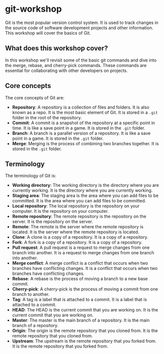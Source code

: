 # git-workshop

Git is the most popular version control system. It is used to track changes in the source code of software development projects and other information. This workshop will cover the basics of Git.

## What does this workshop cover?
In this workshop we'll revisit some of the basic git commands and dive into the merge, rebase, and cherry-pick commands. These commands are essential for collaborating with other developers on projects. 

<!-- If these is enough time we might visit some of the advanced git commands like `git bisect` and `git reflog`. -->

## Core concepts
The core concepts of Git are:
- **Repository**: A repository is a collection of files and folders. It is also known as a repo. It is the most basic element of Git. It is stored in a `.git` folder in the root of the repository.
- **Commit**: A commit is a snapshot of the repository at a specific point in time. It is like a save point in a game. It is stored in the `.git` folder.
- **Branch**: A branch is a parallel version of a repository. It is like a save point in a game. It is stored in the `.git` folder.
- **Merge**: Merging is the process of combining two branches together. It is stored in the `.git` folder.

## Terminology
The terminology of Git is:
- **Working directory**: The working directory is the directory where you are currently working. It is the directory where you are currently working.
- **Staging area**: The staging area is the area where you can add files to be committed. It is the area where you can add files to be committed.
- **Local repository**: The local repository is the repository on your computer. It is the repository on your computer.
- **Remote repository**: The remote repository is the repository on the server. It is the repository on the server.
- **Remote**: The remote is the server where the remote repository is located. It is the server where the remote repository is located.
- **Clone**: A clone is a copy of a repository. It is a copy of a repository.
- **Fork**: A fork is a copy of a repository. It is a copy of a repository.
- **Pull request**: A pull request is a request to merge changes from one branch into another. It is a request to merge changes from one branch into another.
- **Merge conflict**: A merge conflict is a conflict that occurs when two branches have conflicting changes. It is a conflict that occurs when two branches have conflicting changes.
- **Rebase**: A rebase is the process of moving a branch to a new base commit.
- **Cherry-pick**: A cherry-pick is the process of moving a commit from one branch to another.
- **Tag**: A tag is a label that is attached to a commit. It is a label that is attached to a commit.
- **HEAD**: The HEAD is the current commit that you are working on. It is the current commit that you are working on.
- **Master**: The master is the main branch of a repository. It is the main branch of a repository.
- **Origin**: The origin is the remote repository that you cloned from. It is the remote repository that you cloned from.
- **Upstream**: The upstream is the remote repository that you forked from. It is the remote repository that you forked from.

## 

